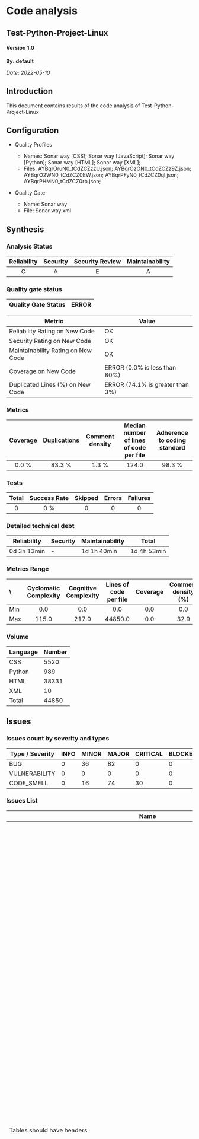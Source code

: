 # Code analysis
## Test-Python-Project-Linux 
#### Version 1.0 

**By: default**

*Date: 2022-05-10*

## Introduction
This document contains results of the code analysis of Test-Python-Project-Linux



## Configuration

- Quality Profiles
    - Names: Sonar way [CSS]; Sonar way [JavaScript]; Sonar way [Python]; Sonar way [HTML]; Sonar way [XML]; 
    - Files: AYBqrOruN0_tCdZCZzzU.json; AYBqrOzON0_tCdZCZz9Z.json; AYBqrO2WN0_tCdZCZ0EW.json; AYBqrPFyN0_tCdZCZ0ql.json; AYBqrPHMN0_tCdZCZ0rb.json; 


 - Quality Gate
    - Name: Sonar way
    - File: Sonar way.xml

## Synthesis

### Analysis Status

Reliability | Security | Security Review | Maintainability |
:---:|:---:|:---:|:---:
C | A | E | A |

### Quality gate status

| Quality Gate Status | ERROR |
|-|-|

Metric|Value
---|---
Reliability Rating on New Code|OK
Security Rating on New Code|OK
Maintainability Rating on New Code|OK
Coverage on New Code|ERROR (0.0% is less than 80%)
Duplicated Lines (%) on New Code|ERROR (74.1% is greater than 3%)


### Metrics

Coverage | Duplications | Comment density | Median number of lines of code per file | Adherence to coding standard |
:---:|:---:|:---:|:---:|:---:
0.0 % | 83.3 % | 1.3 % | 124.0 | 98.3 %

### Tests

Total | Success Rate | Skipped | Errors | Failures |
:---:|:---:|:---:|:---:|:---:
0 | 0 % | 0 | 0 | 0

### Detailed technical debt

Reliability|Security|Maintainability|Total
---|---|---|---
0d 3h 13min|-|1d 1h 40min|1d 4h 53min


### Metrics Range

\ | Cyclomatic Complexity | Cognitive Complexity | Lines of code per file | Coverage | Comment density (%) | Duplication (%)
:---|:---:|:---:|:---:|:---:|:---:|:---:
Min | 0.0 | 0.0 | 0.0 | 0.0 | 0.0 | 0.0
Max | 115.0 | 217.0 | 44850.0 | 0.0 | 32.9 | 100.0

### Volume

Language|Number
---|---
CSS|5520
Python|989
HTML|38331
XML|10
Total|44850


## Issues

### Issues count by severity and types

Type / Severity|INFO|MINOR|MAJOR|CRITICAL|BLOCKER
---|---|---|---|---|---
BUG|0|36|82|0|0
VULNERABILITY|0|0|0|0|0
CODE_SMELL|0|16|74|30|0


### Issues List

Name|Description|Type|Severity|Number
---|---|---|---|---
Tables should have headers|Assistive technologies, such as screen readers, use &lt;th&gt; headers to provide some context when users navigates a table. Without <br /> it the user gets rapidly lost in the flow of data. <br /> Headers should be properly associated with the corresponding &lt;td&gt;&nbsp;cells by using either a scope attribute or <br /> headers and id attributes. See&nbsp;W3C WAI&nbsp;Web Accessibility <br /> Tutorials&nbsp;for more information. <br /> This rule raises an issue whenever a &lt;table&gt; does not contain any&nbsp;&lt;th&gt;&nbsp;elements. <br /> Noncompliant Code Example <br />  <br /> &lt;table&gt; &lt;!-- Noncompliant --&gt; <br />   &lt;tr&gt; <br />     &lt;td&gt;Name&lt;/td&gt; <br />     &lt;td&gt;Age&lt;/td&gt; <br />   &lt;/tr&gt; <br />   &lt;tr&gt; <br />     &lt;td&gt;John Doe&lt;/td&gt; <br />     &lt;td&gt;24&lt;/td&gt; <br />   &lt;/tr&gt; <br />   &lt;tr&gt; <br />     &lt;td&gt;Alice Doe&lt;/td&gt; <br />     &lt;td&gt;54&lt;/td&gt; <br />   &lt;/tr&gt; <br /> &lt;/table&gt; <br />  <br /> Compliant Solution <br />  <br /> &lt;table&gt; <br />   &lt;tr&gt; <br />     &lt;th scope="col"&gt;Name&lt;/th&gt; <br />     &lt;th scope="col"&gt;Age&lt;/th&gt; <br />   &lt;/tr&gt; <br />   &lt;tr&gt; <br />     &lt;td&gt;John Doe&lt;/td&gt; <br />     &lt;td&gt;24&lt;/td&gt; <br />   &lt;/tr&gt; <br />   &lt;tr&gt; <br />     &lt;td&gt;Alice Doe&lt;/td&gt; <br />     &lt;td&gt;54&lt;/td&gt; <br />   &lt;/tr&gt; <br /> &lt;/table&gt; <br />  <br /> Exceptions <br /> No issue will be raised on &lt;table&gt; used for layout purpose, i.e. when it contains a role attribute set to <br /> "presentation" or "none". Note that using &lt;table&gt; for layout <br /> purpose is a bad practice. <br /> No issue will be raised on &lt;table&gt; containing an aria-hidden attribute set to "true". <br /> See <br />  <br />    WCAG2, 1.3.1&nbsp;-&nbsp;Info <br />   and Relationships  <br />    WCAG2,&nbsp;H51 - Using table markup to present tabular information  <br /> |BUG|MAJOR|3
"<th>" tags should have "id" or "scope" attributes|Associating &lt;table&gt; headers, i.e. &lt;th&gt; elements, with their &lt;td&gt; cells enables screen <br /> readers to announce the header prior to the data. This considerably increases the accessibility of tables to visually impaired users. <br /> There are two ways of doing it: <br />  <br />    Adding a scope attribute to &lt;th&gt; headers.  <br />    Adding an id attribute to &lt;th&gt; headers and a headers attribute to every &lt;td&gt; <br />   element.  <br />  <br /> It is recommended to add scope attributes to &lt;th&gt; headers whenever possible. Use &lt;th id="..."&gt; <br /> and &lt;td headers="..."&gt; only when &lt;th scope="..."&gt; is not capable of associating cells to their headers. This <br /> happens for very complex tables which have headers splitting the data in multiple subtables. See&nbsp;W3C WAI&nbsp;Web Accessibility Tutorials&nbsp;for more information. <br /> Note that complex tables can often be split into multiple smaller tables, which improves the user experience. <br /> This rule raises an issue when a &lt;th&gt; element has neither id nor scope attributes set. <br /> Noncompliant Code Example <br />  <br /> &lt;table border="1"&gt; <br />   &lt;caption&gt;Contact Information&lt;/caption&gt; <br />   &lt;tr&gt; <br />     &lt;td&gt;&lt;/td&gt; <br />     &lt;th&gt;Name&lt;/th&gt;                                          &lt;!-- Non-Compliant --&gt; <br />     &lt;th&gt;Phone#&lt;/th&gt;                                        &lt;!-- Non-Compliant --&gt; <br />     &lt;th&gt;City&lt;/th&gt;                                          &lt;!-- Non-Compliant --&gt; <br />   &lt;/tr&gt; <br />   &lt;tr&gt; <br />     &lt;td&gt;1.&lt;/td&gt; <br />     &lt;th&gt;Joel Garner&lt;/th&gt;                                   &lt;!-- Non-Compliant --&gt; <br />     &lt;td&gt;412-212-5421&lt;/td&gt; <br />     &lt;td&gt;Pittsburgh&lt;/td&gt; <br />   &lt;/tr&gt; <br />   &lt;tr&gt; <br />     &lt;td&gt;2.&lt;/td&gt; <br />     &lt;th&gt;Clive Lloyd&lt;/th&gt;                                   &lt;!-- Non-Compliant --&gt; <br />     &lt;td&gt;410-306-1420&lt;/td&gt; <br />     &lt;td&gt;Baltimore&lt;/td&gt; <br />   &lt;/tr&gt; <br /> &lt;/table&gt; <br />  <br /> Compliant Solution <br />  <br /> &lt;table border="1"&gt; <br />   &lt;caption&gt;Contact Information&lt;/caption&gt; <br />   &lt;tr&gt; <br />     &lt;td&gt;&lt;/td&gt; <br />     &lt;th scope="col"&gt;Name&lt;/th&gt;                              &lt;!-- Compliant --&gt; <br />     &lt;th scope="col"&gt;Phone#&lt;/th&gt;                            &lt;!-- Compliant --&gt; <br />     &lt;th scope="col"&gt;City&lt;/th&gt;                              &lt;!-- Compliant --&gt; <br />   &lt;/tr&gt; <br />   &lt;tr&gt; <br />     &lt;td&gt;1.&lt;/td&gt; <br />     &lt;th scope="row"&gt;Joel Garner&lt;/th&gt;                       &lt;!-- Compliant --&gt; <br />     &lt;td&gt;412-212-5421&lt;/td&gt; <br />     &lt;td&gt;Pittsburgh&lt;/td&gt; <br />   &lt;/tr&gt; <br />   &lt;tr&gt; <br />     &lt;td&gt;2.&lt;/td&gt; <br />     &lt;th scope="row"&gt;Clive Lloyd&lt;/th&gt;                       &lt;!-- Compliant --&gt; <br />     &lt;td&gt;410-306-1420&lt;/td&gt; <br />     &lt;td&gt;Baltimore&lt;/td&gt; <br />   &lt;/tr&gt; <br /> &lt;/table&gt; <br />  <br /> or: <br />  <br /> &lt;table border="1"&gt; <br />   &lt;caption&gt;Contact Information&lt;/caption&gt; <br />   &lt;tr&gt; <br />     &lt;td&gt;&lt;/td&gt; <br />     &lt;th id="name"&gt;Name&lt;/th&gt;                                &lt;!-- Compliant --&gt; <br />     &lt;th id="phone"&gt;Phone#&lt;/th&gt;                             &lt;!-- Compliant --&gt; <br />     &lt;th id="city"&gt;City&lt;/th&gt;                                &lt;!-- Compliant --&gt; <br />   &lt;/tr&gt; <br />   &lt;tr&gt; <br />     &lt;td&gt;1.&lt;/td&gt; <br />     &lt;th id="person1" headers="name"&gt;Joel Garner&lt;/th&gt;       &lt;!-- Compliant --&gt; <br />     &lt;td headers="phone person1"&gt;412-212-5421&lt;/td&gt; <br />     &lt;td headers="city person1"&gt;Pittsburgh&lt;/td&gt; <br />   &lt;/tr&gt; <br />   &lt;tr&gt; <br />     &lt;td&gt;2.&lt;/td&gt; <br />     &lt;th id="person2" headers="name"&gt;Clive Lloyd&lt;/th&gt;       &lt;!-- Compliant --&gt; <br />     &lt;td headers="phone person2"&gt;410-306-1420&lt;/td&gt; <br />     &lt;td headers="city person2"&gt;Baltimore&lt;/td&gt; <br />   &lt;/tr&gt; <br /> &lt;/table&gt; <br />  <br /> See <br />  <br />    WCAG2, 1.3.1&nbsp;-&nbsp;Info <br />   and Relationships  <br />    WCAG2, H43 - Using id and headers attributes to associate data cells with header <br />   cells in data tables  <br /> |BUG|MAJOR|77
Elements deprecated in HTML5 should not be used|With the advent of HTML5, many old elements were deprecated. To ensure the best user experience, deprecated elements should not be used. This rule <br /> checks for the following deprecated elements: <br />  <br />    <br />      <br />       Element <br />       Remediation Action <br />      <br />      <br />       basefont, big, blink, center, font, marquee, <br />       multicol, nobr, spacer, tt <br />       use CSS <br />      <br />      <br />       acronym <br />       use abbr <br />      <br />      <br />       applet <br />       use embed or object <br />      <br />      <br />       bgsound <br />       use audio <br />      <br />      <br />       frame, frameset, noframes <br />       restructure the page to remove frames <br />      <br />      <br />       isindex <br />       use form controls <br />      <br />      <br />       dir <br />       use ul <br />      <br />      <br />       hgroup <br />       use header or div <br />      <br />      <br />       listing <br />       use pre and code <br />      <br />      <br />       nextid <br />       use GUIDS <br />      <br />      <br />       noembed <br />       use object instead of embed when fallback is necessary <br />      <br />      <br />       plaintext <br />       use the "text/plain" MIME type <br />      <br />      <br />       strike <br />       use del or s <br />      <br />      <br />       xmp <br />       use pre or code, and escape "&lt;" and "&amp;" characters <br />      <br />    <br />  <br /> See <br />  <br />    W3C, Obsolete Features  <br />    WHATWG, Obsolete Features  <br /> |BUG|MAJOR|2
"<strong>" and "<em>" tags should be used|The &lt;strong&gt;/&lt;b&gt; and &lt;em&gt;/&lt;i&gt; tags have exactly the same effect in most <br /> web browsers, but there is a fundamental difference between them: &lt;strong&gt; and &lt;em&gt; have a semantic meaning <br /> whereas &lt;b&gt; and &lt;i&gt; only convey styling information like CSS.  <br /> While &lt;b&gt; can have simply no effect on a some devices with limited display or when a screen reader software is used by a blind <br /> person, &lt;strong&gt; will: <br />  <br />    Display the text bold in normal browsers  <br />    Speak with lower tone when using a screen reader such as Jaws  <br />  <br /> Consequently: <br />  <br />    in order to convey semantics, the &lt;b&gt; and &lt;i&gt; tags shall never be used,  <br />    in order to convey styling information, the &lt;b&gt; and &lt;i&gt; should be avoided and CSS should be used instead. <br />    <br />  <br /> Noncompliant Code Example <br />  <br /> &lt;i&gt;car&lt;/i&gt;             &lt;!-- Noncompliant --&gt; <br /> &lt;b&gt;train&lt;/b&gt;         &lt;!-- Noncompliant --&gt; <br />  <br /> Compliant Solution <br />  <br /> &lt;em&gt;car&lt;/em&gt; <br /> &lt;strong&gt;train&lt;/strong&gt; <br />  <br /> Exceptions <br /> This rule is relaxed in case of icon <br /> fonts usage. <br />  <br /> &lt;i class="..." aria-hidden="true" /&gt;    &lt;!-- Compliant icon fonts usage --&gt; <br /> |BUG|MINOR|9
"<fieldset>" tags should contain a "<legend>"|For users of assistive technology such as screen readers, it may be challenging to know what is expected in each form's input. The input's label <br /> alone might not be sufficient: 'street' could be part of a billing or a shipping address for instance. <br /> Fieldset legends are read out loud by screen readers before the label each time the focus is set on an input. For example, a legend 'Billing <br /> address' with a label 'Street' will read 'Billing address street'. Legends should be short, and 'Your' should not be repeated in both the legend and <br /> the label, as it would result in 'Your address Your City' being read. <br /> Noncompliant Code Example <br />  <br /> &lt;fieldset&gt;                                 &lt;!-- Noncompliant --&gt; <br />   Street: &lt;input type="text"&gt;&lt;br /&gt; <br />   Town: &lt;input type="text"&gt;&lt;br /&gt; <br />   Country: &lt;input type="text"&gt;&lt;br /&gt; <br /> &lt;/fieldset&gt; <br />  <br /> Compliant Solution <br />  <br /> &lt;fieldset&gt; <br />   &lt;legend&gt;Billing address&lt;/legend&gt; <br />   Street: &lt;input type="text"&gt;&lt;br /&gt; <br />   Town: &lt;input type="text"&gt;&lt;br /&gt; <br />   Country: &lt;input type="text"&gt;&lt;br /&gt; <br /> &lt;/fieldset&gt; <br /> |BUG|MINOR|3
Image, area and button with image tags should have an "alt" attribute|The alt attribute provides a textual alternative to an image. <br /> It is used whenever the actual image cannot be rendered. <br /> Common reasons for that include: <br />  <br />    The image can no longer be found  <br />    Visually impaired users using a screen reader software  <br />    Images loading is disabled, to reduce data consumption on mobile phones  <br />  <br /> It is also very important to not set an alt attribute to a non-informative value. For example &lt;img ... alt="logo"&gt; <br /> is useless as it doesn't give any information to the user. In this case, as for any other decorative image, it is better to use a CSS background image <br /> instead of an &lt;img&gt; tag. If using CSS background-image is not possible, an empty alt="" is tolerated. See Exceptions <br /> bellow. <br /> This rule raises an issue when <br />  <br />    an &lt;input type="image"&gt; tag or an &lt;area&gt; tag have no alt attribute or their <br />   alt&nbsp;attribute has an empty string value.  <br />    an &lt;img&gt; tag has no alt attribute.  <br />  <br /> Noncompliant Code Example <br />  <br /> &lt;img src="foo.png" /&gt; &lt;!-- Noncompliant --&gt; <br /> &lt;input type="image" src="bar.png" /&gt; &lt;!-- Noncompliant --&gt; <br /> &lt;input type="image" src="bar.png" alt="" /&gt; &lt;!-- Noncompliant --&gt; <br />  <br /> &lt;img src="house.gif" usemap="#map1" <br />     alt="rooms of the house." /&gt; <br /> &lt;map id="map1" name="map1"&gt; <br />   &lt;area shape="rect" coords="0,0,42,42" <br />     href="bedroom.html"/&gt; &lt;!-- Noncompliant --&gt; <br />   &lt;area shape="rect" coords="0,0,21,21" <br />     href="lounge.html" alt=""/&gt; &lt;!-- Noncompliant --&gt; <br /> &lt;/map&gt; <br />  <br /> Compliant Solution <br />  <br /> &lt;img src="foo.png" alt="Some textual description of foo.png" /&gt; <br /> &lt;input type="image" src="bar.png" alt="Textual description of bar.png" /&gt; <br />  <br /> &lt;img src="house.gif" usemap="#map1" <br />     alt="rooms of the house." /&gt; <br /> &lt;map id="map1" name="map1"&gt; <br />   &lt;area shape="rect" coords="0,0,42,42" <br />     href="bedroom.html" alt="Bedroom" /&gt; <br />   &lt;area shape="rect" coords="0,0,21,21" <br />     href="lounge.html" alt="Lounge"/&gt; <br /> &lt;/map&gt; <br />  <br /> Exceptions <br /> &lt;img&gt; tags with empty string&nbsp;alt="" attributes won't raise any issue. However this technic should be used in <br /> two cases only: <br /> When the image is decorative and it is not possible to use a CSS background image. For example, when the decorative &lt;img&gt; is <br /> generated via javascript with a source image coming from a database, it is better to use an &lt;img alt=""&gt; tag rather than generate <br /> CSS code. <br />  <br /> &lt;li *ngFor="let image of images"&gt; <br />     &lt;img [src]="image" alt=""&gt; <br /> &lt;/li&gt; <br />  <br /> When the image is not decorative but it's alt text would repeat a nearby text. For example, images contained in links should not <br /> duplicate the link's text in their alt attribute, as it would make the screen reader repeat the text twice. <br />  <br /> &lt;a href="flowers.html"&gt; <br />     &lt;img src="tulip.gif" alt="" /&gt; <br />     A blooming tulip <br /> &lt;/a&gt; <br />  <br /> In all other cases you should use CSS background images. <br /> See&nbsp;W3C WAI&nbsp;Web Accessibility Tutorials&nbsp;for more <br /> information. <br /> See <br />  <br />    WCAG2, H24 - Providing text alternatives for the area elements of image maps  <br />    WCAG2, H36 - Using alt attributes on images used as submit buttons  <br />    WCAG2, H37 - Using alt attributes on img elements  <br />    WCAG2, H67 - Using null alt text and no title attribute on img elements for images <br />   that AT should ignore  <br />    WCAG2, H2 - Combining adjacent image and text links for the same resource  <br />    WCAG2, 1.1.1 - Non-text Content  <br />    WCAG2, 2.4.4 - Link Purpose (In Context)  <br />    WCAG2, 2.4.9 - Link Purpose (Link Only)  <br /> |BUG|MINOR|8
"<table>" tags should have a description|In order to be accessible to visually impaired users, it is important that tables provides a description of its content before the data is <br /> accessed. <br /> The simplest way to do it, and also the one recommended by WCAG2 is to add a <br /> &lt;caption&gt; element inside the &lt;table&gt;. <br /> Other technics this rule accepts are: <br />  <br />    adding a concise description via aria-label or aria-labelledby attributes in the &lt;table&gt;.  <br />    referencing a description element with an aria-describedby <br />   attribute in the &lt;table&gt;.  <br />    embedding the &lt;table&gt; inside a &lt;figure&gt; which also contains a &lt;figcaption&gt;.  <br />    adding a summary attribute to the &lt;table&gt; tag. However note that this attribute has been deprecated in HTML5. <br />    <br />  <br /> See&nbsp;W3C WAI&nbsp;Web Accessibility Tutorials&nbsp;for more information. <br /> This rule raises an issue when a &lt;table&gt; has neither of the previously mentioned description mechanisms. <br /> Noncompliant Code Example <br />  <br /> &lt;table&gt; &lt;!-- Noncompliant --&gt; <br />   ... <br /> &lt;table&gt; <br />  <br /> Compliant Solution <br /> Adding a &lt;caption&gt; element. <br />  <br /> &lt;table&gt; <br />   &lt;caption&gt;New York City Marathon Results 2013&lt;/caption&gt; <br />   ... <br /> &lt;/table&gt; <br />  <br /> Adding an aria-describedby attribute. <br />  <br /> &lt;p id="mydesc"&gt;New York City Marathon Results 2013&lt;/p&gt; <br /> &lt;table aria-describedby="mydesc"&gt; <br />   ... <br /> &lt;/table&gt; <br />  <br /> Embedding the table in a &lt;figure&gt; which also contains a &lt;figcaption&gt;. <br />  <br /> &lt;figure&gt; <br />   &lt;figcaption&gt;New York City Marathon Results 2013&lt;/figcaption&gt; <br />   &lt;table&gt; <br />     ... <br />   &lt;/table&gt; <br /> &lt;/figure&gt; <br />  <br /> Adding a summary attribute.&nbsp;However note that this attribute has been deprecated in HTML5. <br />  <br /> &lt;table summary="New York City Marathon Results 2013"&gt; <br />   ... <br /> &lt;/table&gt; <br />  <br /> Exceptions <br /> No issue will be raised on &lt;table&gt; used for layout purpose, i.e. when it contains a role attribute set to <br /> "presentation" or "none". Note that using &lt;table&gt; for layout purpose is a bad practice. <br /> No issue will be raised either on &lt;table&gt; containing an aria-hidden attribute set to "true". <br /> See <br />  <br />    WCAG2, 1.3.1&nbsp;-&nbsp;Info <br />   and Relationships  <br />    WCAG2,&nbsp;H39 - Using caption elements to associate data table captions with data tables <br />    <br /> |BUG|MINOR|16
String literals should not be duplicated|Duplicated string literals make the process of refactoring error-prone, since you must be sure to update all occurrences. <br /> On the other hand, constants can be referenced from many places, but only need to be updated in a single place. <br /> Noncompliant Code Example <br /> With the default threshold of 3: <br />  <br /> def run(): <br />     prepare("this is a duplicate")  # Noncompliant - "this is a duplicate" is duplicated 3 times <br />     execute("this is a duplicate") <br />     release("this is a duplicate") <br />  <br /> Compliant Solution <br />  <br /> ACTION_1 = "action1" <br />  <br /> def run(): <br />     prepare(ACTION_1) <br />     execute(ACTION_1) <br />     release(ACTION_1) <br />  <br /> Exceptions <br /> No issue will be raised on: <br />  <br />    duplicated string in decorators  <br />    strings with less than 5 characters  <br />    strings with only letters, numbers and underscores  <br />  <br />  <br /> @app.route("/api/users/", methods=['GET', 'POST', 'PUT']) <br /> def users(): <br />     pass <br />  <br /> @app.route("/api/projects/", methods=['GET', 'POST', 'PUT'])  # Compliant <br /> def projects(): <br />     pass <br /> |CODE_SMELL|CRITICAL|11
Wildcard imports should not be used|Importing every public name from a module using a wildcard (from mymodule import *) is a bad idea because: <br />  <br />    It could lead to conflicts between names defined locally and the ones imported.  <br />    It reduces code readability as developers will have a hard time knowing where names come from.  <br />    It clutters the local namespace, which makes debugging more difficult.  <br />  <br /> Remember that imported names can change when you update your dependencies. A wildcard import which works today might be broken tomorrow. <br /> There are two ways to avoid a wildcard import: <br />  <br />    Replace it with import mymodule and access module members as mymodule.myfunction. If the module name is too long, <br />   alias it to a shorter name. Example: import pandas as pd  <br />    List every imported name. If necessary import statements can be split on multiple lines using parentheses (preferred solution) or backslashes. <br />    <br />  <br /> Noncompliant Code Example <br />  <br /> from math import *  # Noncompliant <br /> def exp(x): <br />     pass <br /> print(exp(0))   # "None" will be printed <br />  <br /> Compliant Solution <br />  <br /> import math <br /> def exp(x): <br />     pass <br /> print(math.exp(0))   # "1.0" will be printed <br />  <br /> Or <br />  <br /> from math import exp as m_exp <br /> def exp(x): <br />     pass <br /> print(m_exp(0))   # "1.0" will be printed <br />  <br /> Exceptions <br /> No issue will be raised in __init__.py files. Wildcard imports are a common way of populating these modules. <br /> No issue will be raised in modules doing only imports. Local modules are sometimes created as a proxy for third-party modules. <br />  <br /> # file: mylibrary/pyplot.py <br /> try: <br />     from guiqwt.pyplot import *  # Ok <br /> except Exception: <br />     from matplotlib.pyplot import *  # Ok <br />  <br /> Just keep in mind that wildcard imports might still create issues in these cases. It's always better to import only what you need. <br /> See <br />  <br />    Python documentation - The import statement  <br /> |CODE_SMELL|CRITICAL|12
Cognitive Complexity of functions should not be too high|Cognitive Complexity is a measure of how hard the control flow of a function is to understand. Functions with high Cognitive Complexity will be <br /> difficult to maintain. <br /> See <br />  <br />    Cognitive Complexity  <br /> |CODE_SMELL|CRITICAL|4
"SystemExit" should be re-raised|SystemExit&nbsp;is raised when sys.exit() is called. This exception is expected to propagate up until the <br /> application stops. It is ok to catch it when a clean-up is necessary but it should be raised again immediately. <br /> A bare except: statement, i.e. an <br /> except without any exception class, is equivalent to except BaseException. Both statements will catch every <br /> exception, including SystemExit. It is recommended to catch instead a specific exception. If it is not possible, the exception should be <br /> raised again. <br /> Note that it is also a good idea to reraise the KeyboardInterrupt exception. <br /> This rule raises an issue when a bare except:, an except BaseException or an except SystemExit don't reraise <br /> the exception caught. <br /> Noncompliant Code Example <br />  <br /> try: <br />     open("foo.txt", "r") <br /> except SystemExit:  # Noncompliant <br />     pass <br /> except KeyboardInterrupt:  # No issue raised but be careful when you do this <br />     pass <br />  <br /> try: <br />     open("bar.txt", "r") <br /> except BaseException:  # Noncompliant <br />     pass <br /> except:  # Noncompliant <br />     pass <br />  <br /> Compliant Solution <br />  <br /> try: <br />     open("foo.txt", "r") <br /> except SystemExit: <br />     # clean-up <br />     raise <br /> except KeyboardInterrupt: <br />     # clean-up <br />     raise <br />  <br /> try: <br />     open("bar.txt", "r") <br /> except BaseException as e: <br />     # clean-up <br />     raise e <br /> except: # Noncompliant <br />     # clean-up <br />     raise <br />  <br /> # or use a more specific exception <br />  <br /> try: <br />     open("bar.txt", "r") <br /> except FileNotFoundError: <br />     # process the exception <br />  <br /> See <br />  <br />    PEP 352 - Required Superclass for Exceptions  <br />    Python Documentation - Built-in exceptions  <br />    Python Documentation - The try statement <br />    <br />    MITRE, CWE-391 - Unchecked Error Condition  <br /> |CODE_SMELL|CRITICAL|1
Constants should not be used as conditions|When a constant is used as a condition, either it has no effect on the execution flow and it can be removed, or some code will never be executed <br /> and it is a bug. <br /> This rule raises an issue when a constant expression is used as a condition in an if, elif, a conditional expression or <br /> other boolean expressions. <br /> Noncompliant Code Example <br />  <br /> def func(param = None): <br />     param = (1,) <br />     if param:  # Noncompliant. var is always set to (1,), the first branch of the if will always execute. <br />         return sum(param) <br />     else: <br />         return None <br />  <br /> var2 = 1 if func else 2  # Noncompliant. "func" will always be equivalent to True. <br /> var3 = func and 1 else 2  # Noncompliant. <br />  <br /> Compliant Solution <br />  <br /> def func(param = None): <br />     if param is None: <br />         param = (1,) <br />     if param: <br />         return sum(param) <br />     else: <br />         return None <br />  <br /> var2 = 1 if func() else 2 <br /> var3 = func() and 1 else 2 <br />  <br /> See <br />  <br />    PEP 285 - Adding a bool type  <br />    Python documentation - Truth Value Testing  <br /> |CODE_SMELL|CRITICAL|2
Sections of code should not be commented out|Programmers should not comment out code as it bloats programs and reduces readability. <br /> Unused code should be deleted and can be retrieved from source control history if required.|CODE_SMELL|MAJOR|3
"aria-label" or "aria-labelledby" attributes should be used to differentiate similar elements|If a page contains multiple &lt;nav&gt;&nbsp;or &lt;aside&gt; elements, each one should have an aria-label <br /> or aria-labelledby attribute so that they can be differentiated. The same rule applies when multiple elements have <br /> a&nbsp;role attribute with the same "landmark" value. <br /> Landmark roles are: banner, complementary, contentinfo, form, main, <br /> navigation, search, application.&nbsp; <br /> The use of ARIA markup helps users of&nbsp;screen readers navigate across blocks of content. For example it makes groups of links easier to locate <br /> or skip. <br /> Noncompliant Code Example <br /> Multiple &lt;nav&gt; element <br />  <br /> &lt;nav&gt; &lt;!-- Noncompliant --&gt; <br />     &lt;ul&gt; <br />         &lt;li&gt;A list of navigation links&lt;/li&gt; <br />     &lt;/ul&gt; <br /> &lt;/nav&gt; <br />  <br /> &lt;article&gt; <br />     &lt;nav&gt; &lt;!-- Noncompliant --&gt; <br />         Another list of navigation links <br />     &lt;/nav&gt; <br /> &lt;/article&gt; <br />  <br /> Repeated "landmark" role "navigation" <br />  <br /> &lt;div id="mainnav" role="navigation"&gt; &lt;!-- Noncompliant --&gt; <br />     &lt;h2 id="mainnavheading"&gt;Site Navigation&lt;/h2&gt; <br />     &lt;ul&gt; <br />        &lt;li&gt;List of links&lt;/li&gt; <br />     &lt;/ul&gt; <br /> &lt;/div&gt; <br /> &lt;div id="secondarynav" role="navigation"&gt; &lt;!-- Noncompliant --&gt; <br />     &lt;h2 id="secondarynavheading"&gt;Related links&lt;/h2&gt; <br />     &lt;ul&gt; <br />        &lt;li&gt;List of links&lt;/li&gt; <br />     &lt;/ul&gt; <br /> &lt;/div&gt; <br />  <br /> Compliant Solution <br />  <br /> &lt;nav aria-label="Site menu"&gt; <br />     &lt;ul&gt; <br />         &lt;li&gt;A list of navigation links&lt;/li&gt; <br />     &lt;/ul&gt; <br /> &lt;/nav&gt; <br />  <br /> &lt;article&gt; <br />     &lt;nav aria-label="Related links"&gt; <br />         Another list of navigation links <br />     &lt;/nav&gt; <br /> &lt;/article&gt; <br />  <br />  <br /> &lt;div id="mainnav" role="navigation" aria-labelledby="mainnavheading"&gt; <br />     &lt;h2 id="mainnavheading"&gt;Site Navigation&lt;/h2&gt; <br />     &lt;ul&gt; <br />        &lt;li&gt;List of links&lt;/li&gt; <br />     &lt;/ul&gt; <br /> &lt;/div&gt; <br /> &lt;div id="secondarynav" role="navigation" aria-labelledby="secondarynavheading"&gt; <br />     &lt;h2 id="secondarynavheading"&gt;Related links&lt;/h2&gt; <br />     &lt;ul&gt; <br />        &lt;li&gt;List of links&lt;/li&gt; <br />     &lt;/ul&gt; <br /> &lt;/div&gt; <br />  <br /> See <br />  <br />    WCAG2, ARIA11 - Using ARIA landmarks to identify regions of a page  <br />    WCAG2, H97 - Grouping related links using the nav element  <br />    WCAG2 <br />   1.3.1 Info and Relationships  <br /> |CODE_SMELL|MAJOR|12
Sections of code should not be commented out|Programmers should not comment out code as it bloats programs and reduces readability. <br /> Unused code should be deleted and can be retrieved from source control history if required.|CODE_SMELL|MAJOR|38
Function names should comply with a naming convention|Shared coding conventions allow teams to collaborate efficiently. This rule checks that all function names match a provided regular expression. <br /> Noncompliant Code Example <br /> With the default provided regular expression: ^[a-z_][a-z0-9_]*$ <br />  <br /> def MyFunction(a,b): <br />     ... <br />  <br /> Compliant Solution <br />  <br /> def my_function(a,b): <br />     ... <br /> |CODE_SMELL|MAJOR|4
Two branches in a conditional structure should not have exactly the same implementation|Having two branches in the same if structure with the same implementation is at best duplicate code, and at worst a coding error. If <br /> the same logic is truly needed for both instances, then they should be combined. <br /> Noncompliant Code Example <br />  <br /> if 0 &lt;= a &lt; 10: <br />     do_first() <br />     do_second() <br /> elif 10 &lt;= a &lt; 20: <br />     do_the_other_thing() <br /> elif 20 &lt;= a &lt; 50: <br />     do_first()         # Noncompliant; duplicates first condition <br />     do_second() <br />  <br /> Exceptions <br /> Blocks in an if chain that contain a single line of code are ignored. <br />  <br /> if 0 &lt;= a &lt; 10: <br />     do_first() <br /> elif 10 &lt;= a &lt; 20: <br />     do_the_other_thing() <br /> elif 20 &lt;= a &lt; 50: <br />     do_first()         # no issue, usually this is done on purpose to increase the readability <br />  <br /> But this exception does not apply to if chains without else-s when all branches have the same single line of code. In <br /> case of if chains with else-s rule S3923 raises a bug.  <br />  <br /> if 0 &lt;= a &lt; 10: <br />     do_first() <br /> elif 20 &lt;= a &lt; 50: <br />     do_first()         # Noncompliant, this might have been done on purpose but probably not <br /> |CODE_SMELL|MAJOR|1
Implicit string and byte concatenations should not be confusing|Python concatenates adjacent string or byte literals at compile time. It means that "a" "b" is equivalent to "ab". This <br /> is sometimes used to split a long string on multiple lines. However an implicit string concatenation can also be very confusing. In the following <br /> contexts it might indicate that a comma was forgotten: <br />  <br />    when the two strings are on the same line it looks like a badly formatted tuple. Parenthesises are not mandatory to create a tuple, only the <br />   comma is.  <br />    when the strings are in a list, set or tuple.  <br />  <br /> Noncompliant Code Example <br />  <br /> def func(): <br />     return "item1" "item2"  # Noncompliant <br />  <br /> ["1", <br />  "2"  # Noncompliant <br />  "3", <br />  "a very very very"  # Noncompliant <br />  "very very long string", <br />  "4"] <br />  <br /> Compliant Solution <br />  <br /> def func(): <br />     return "item1", "item2" <br />  <br /> ["1", <br />  "2", <br />  "3", <br />  "a very very very" + <br />  "very very long string", <br />  "4"] <br />  <br /> Exceptions <br /> No issue will be raised when there is a visible reason for the string concatenation: <br />  <br />    when the quotes used for both strings are different. This can be used to avoid escaping quotes  <br />    when the strings or bytes have different prefixes, i.e. "f" for f-strings, "r" for raw, "u" for unicode and no prefix for normal strings.  <br />    when strings are visibly split to avoid long lines of code. (Example: the first string ends with a space, punctuation or \n). <br />    <br /> |CODE_SMELL|MAJOR|16
Class names should comply with a naming convention|Shared coding conventions allow teams to collaborate effectively. This rule allows to check that all class names match a provided regular <br /> expression. <br /> The default regular expression is based on PEP-8 standard. It allows "CapWords" convention and "snake_case" in lowercase. The "snake_case" <br /> convention is accepted by PEP-8 when the class is primarily used as a callable (ex: decorator, context manager, etc...). However the "CapWords" <br /> convention is recommended in every case. <br /> Noncompliant Code Example <br /> With default provided regular expression ^_?([A-Z_][a-zA-Z0-9]*&#124[a-z_][a-z0-9_]*)$: <br />  <br /> class myClass:  # Noncompliant <br />    ... <br />  <br /> class my_CONTEXT_manager:  # Noncompliant <br />     def __enter__(self): <br />         pass <br />     def __exit__(self, type, value, traceback): <br />         pass <br />  <br /> Compliant Solution <br />  <br /> class MyClass: <br />    ... <br />  <br /> class my_context_manager: <br />     def __enter__(self): <br />         pass <br />     def __exit__(self, type, value, traceback): <br />         pass <br /> |CODE_SMELL|MINOR|1
Local variable and function parameter names should comply with a naming convention|Shared naming conventions allow teams to collaborate effectively. This rule raises an issue when a local variable or function parameter name does <br /> not match the provided regular expression. <br /> Exceptions <br /> Loop counters are ignored by this rule. <br />  <br /> for i in range(limit):  # Compliant <br />     print(i) <br /> |CODE_SMELL|MINOR|12
Unused local variables should be removed|If a local variable is declared but not used, it is dead code and should be removed. Doing so will improve maintainability because developers will <br /> not wonder what the variable is used for. <br /> Noncompliant Code Example <br />  <br /> def hello(name): <br />     message = "Hello " + name # Noncompliant <br />     print(name) <br /> for i in range(10): <br />     foo() <br />  <br /> Compliant Solution <br />  <br /> def hello(name): <br />     message = "Hello " + name <br />     print(message) <br /> for _ in range(10): <br />     foo() <br />  <br /> Exceptions <br /> _ as well as tuples will not raise an issue for this rule. The following examples are compliant: <br />  <br /> for _ in range(10): <br />     do_something() <br /> username, login, password = auth <br /> do_something_else(username, login) <br /> |CODE_SMELL|MINOR|3


## Security Hotspots

### Security hotspots count by category and priority

Category / Priority|LOW|MEDIUM|HIGH
---|---|---|---
LDAP Injection|0|0|0
Object Injection|0|0|0
Server-Side Request Forgery (SSRF)|0|0|0
XML External Entity (XXE)|0|0|0
Insecure Configuration|0|0|0
XPath Injection|0|0|0
Authentication|0|0|3
Weak Cryptography|0|0|0
Denial of Service (DoS)|0|0|0
Log Injection|0|0|0
Cross-Site Request Forgery (CSRF)|0|0|2
Open Redirect|0|0|0
SQL Injection|0|0|0
Buffer Overflow|0|0|0
File Manipulation|0|0|0
Code Injection (RCE)|0|0|0
Cross-Site Scripting (XSS)|0|0|0
Command Injection|0|0|0
Path Traversal Injection|0|0|0
HTTP Response Splitting|0|0|0
Others|18|0|0


### Security hotspots

Category|Name|Priority|Severity|Count
---|---|---|---|---
Cross-Site Request Forgery (CSRF)|Disabling CSRF protections is security-sensitive|HIGH|CRITICAL|1
Cross-Site Request Forgery (CSRF)|Allowing both safe and unsafe HTTP methods is security-sensitive|HIGH|MINOR|1
Authentication|Hard-coded credentials are security-sensitive|HIGH|BLOCKER|3
Others|Links with "target=_blank" are security-sensitive|LOW|MINOR|3
Others|Using clear-text protocols is security-sensitive|LOW|CRITICAL|6
Others|Using hardcoded IP addresses is security-sensitive|LOW|MINOR|9
